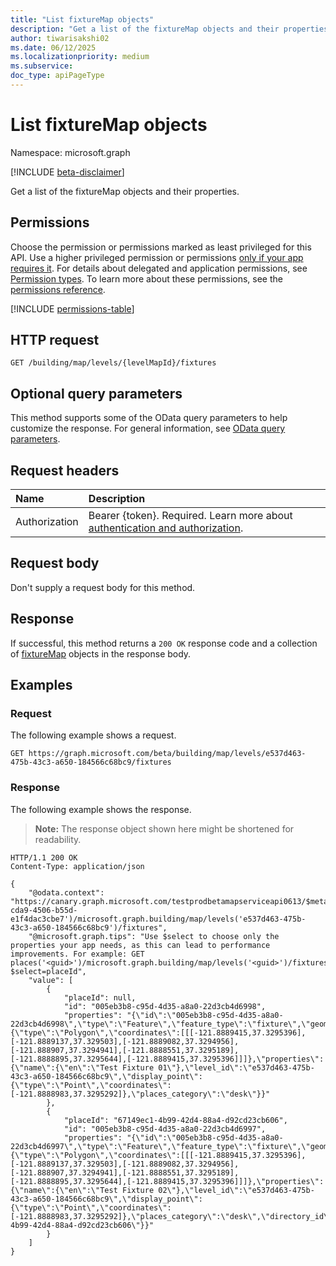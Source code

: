 ```yaml
---
title: "List fixtureMap objects"
description: "Get a list of the fixtureMap objects and their properties."
author: tiwarisakshi02
ms.date: 06/12/2025
ms.localizationpriority: medium
ms.subservice: 
doc_type: apiPageType
---
```


# List fixtureMap objects

Namespace: microsoft.graph

[!INCLUDE [beta-disclaimer](../../includes/beta-disclaimer.md)]

Get a list of the fixtureMap objects and their properties.

## Permissions

Choose the permission or permissions marked as least privileged for this API. Use a higher privileged permission or permissions [only if your app requires it](/graph/permissions-overview#best-practices-for-using-microsoft-graph-permissions). For details about delegated and application permissions, see [Permission types](/graph/permissions-overview#permission-types). To learn more about these permissions, see the [permissions reference](/graph/permissions-reference).

<!-- {
  "blockType": "permissions",
  "name": "levelmap-list-fixtures-permissions"
}
-->
[!INCLUDE [permissions-table](../includes/permissions/levelmap-list-fixtures-permissions.md)]

## HTTP request

<!-- {
  "blockType": "ignored"
}
-->
``` http
GET /building/map/levels/{levelMapId}/fixtures
```

## Optional query parameters

This method supports some of the OData query parameters to help customize the response. For general information, see [OData query parameters](/graph/query-parameters).

## Request headers

|Name|Description|
|:---|:---|
|Authorization|Bearer {token}. Required. Learn more about [authentication and authorization](/graph/auth/auth-concepts).|

## Request body

Don't supply a request body for this method.

## Response

If successful, this method returns a `200 OK` response code and a collection of [fixtureMap](../resources/fixturemap.md) objects in the response body.

## Examples

### Request

The following example shows a request.
<!-- {
  "blockType": "request",
  "name": "list_fixturemap"
}
-->
``` http
GET https://graph.microsoft.com/beta/building/map/levels/e537d463-475b-43c3-a650-184566c68bc9/fixtures
```


### Response

The following example shows the response.
>**Note:** The response object shown here might be shortened for readability.
<!-- {
  "blockType": "response",
  "truncated": true,
  "@odata.type": "microsoft.graph.fixtureMap"
}
-->
``` http
HTTP/1.1 200 OK
Content-Type: application/json

{
    "@odata.context": "https://canary.graph.microsoft.com/testprodbetamapserviceapi0613/$metadata#places('91ac6c16-cda9-4506-b55d-e1f4dac3cbe7')/microsoft.graph.building/map/levels('e537d463-475b-43c3-a650-184566c68bc9')/fixtures",
    "@microsoft.graph.tips": "Use $select to choose only the properties your app needs, as this can lead to performance improvements. For example: GET places('<guid>')/microsoft.graph.building/map/levels('<guid>')/fixtures?$select=placeId",
    "value": [
        {
            "placeId": null,
            "id": "005eb3b8-c95d-4d35-a8a0-22d3cb4d6998",
            "properties": "{\"id\":\"005eb3b8-c95d-4d35-a8a0-22d3cb4d6998\",\"type\":\"Feature\",\"feature_type\":\"fixture\",\"geometry\":{\"type\":\"Polygon\",\"coordinates\":[[[-121.8889415,37.3295396],[-121.8889137,37.329503],[-121.8889082,37.3294956],[-121.888907,37.3294941],[-121.8888551,37.3295189],[-121.8888895,37.3295644],[-121.8889415,37.3295396]]]},\"properties\":{\"name\":{\"en\":\"Test Fixture 01\"},\"level_id\":\"e537d463-475b-43c3-a650-184566c68bc9\",\"display_point\":{\"type\":\"Point\",\"coordinates\":[-121.8888983,37.3295292]},\"places_category\":\"desk\"}}"
        },
        {
            "placeId": "67149ec1-4b99-42d4-88a4-d92cd23cb606",
            "id": "005eb3b8-c95d-4d35-a8a0-22d3cb4d6997",
            "properties": "{\"id\":\"005eb3b8-c95d-4d35-a8a0-22d3cb4d6997\",\"type\":\"Feature\",\"feature_type\":\"fixture\",\"geometry\":{\"type\":\"Polygon\",\"coordinates\":[[[-121.8889415,37.3295396],[-121.8889137,37.329503],[-121.8889082,37.3294956],[-121.888907,37.3294941],[-121.8888551,37.3295189],[-121.8888895,37.3295644],[-121.8889415,37.3295396]]]},\"properties\":{\"name\":{\"en\":\"Test Fixture 02\"},\"level_id\":\"e537d463-475b-43c3-a650-184566c68bc9\",\"display_point\":{\"type\":\"Point\",\"coordinates\":[-121.8888983,37.3295292]},\"places_category\":\"desk\",\"directory_id\":\"67149ec1-4b99-42d4-88a4-d92cd23cb606\"}}"
        }
    ]
}

```

